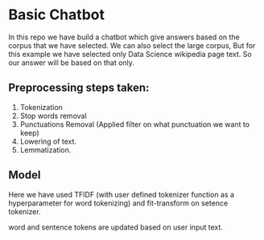 # Basic Chatbot
 In this repo we have build a chatbot which give answers based on the corpus that we have selected. We can also select the large corpus, But for this example we have selected only Data Science wikipedia page text. So our answer will be based on that only.

## Preprocessing steps taken:

1. Tokenization
2. Stop words removal
3. Punctuations Removal (Applied filter on what punctuation we want to keep)
4. Lowering of text.
5. Lemmatization.

## Model

Here we have used TFIDF (with user defined tokenizer function as a hyperparameter for word tokenizing) and fit-transform on setence tokenizer.

word and sentence tokens are updated based on user input text.
